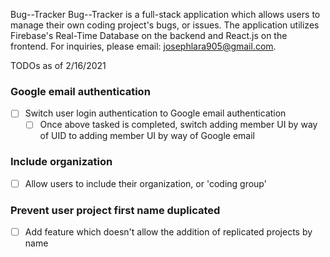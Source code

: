 Bug--Tracker
    Bug--Tracker is a full-stack application which allows users to manage their own coding project's bugs, or issues. The application utilizes Firebase's Real-Time Database on the backend and React.js on the frontend. For inquiries, please email: josephlara905@gmail.com.

TODOs as of 2/16/2021
### Google email authentication
- [ ] Switch user login authentication to Google email authentication
    - [ ] Once above tasked is completed, switch adding member UI by way of UID to adding member UI by way of Google email

### Include organization
- [ ] Allow users to include their organization, or 'coding group'

### Prevent user project first name duplicated
- [ ] Add feature which doesn't allow the addition of replicated projects by name